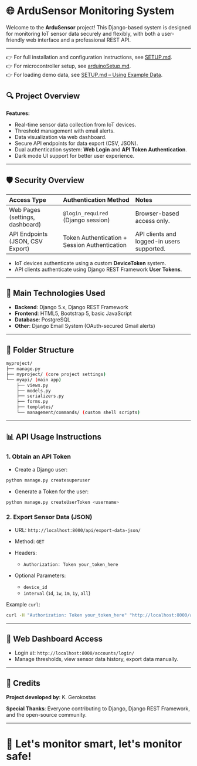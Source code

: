 # 🌐 ArduSensor Monitoring System

Welcome to the **ArduSensor** project! This Django-based system is designed for monitoring IoT sensor data securely and flexibly, with both a user-friendly web interface and a professional REST API.

---

👉 For full installation and configuration instructions, see [SETUP.md](SETUP.md).  
👉 For microcontroller setup, see [arduinoSetup.md](arduinoSetup.md).  
👉 For loading demo data, see [SETUP.md – Using Example Data](SETUP.md##5-using-example-data).


## 🔍 Project Overview

**Features:**

* Real-time sensor data collection from IoT devices.
* Threshold management with email alerts.
* Data visualization via web dashboard.
* Secure API endpoints for data export (CSV, JSON).
* Dual authentication system: **Web Login** and **API Token Authentication**.
* Dark mode UI support for better user experience.

---

## 🛡️ Security Overview

| Access Type                      | Authentication Method                         | Notes                                      |
| :------------------------------- | :-------------------------------------------- | :----------------------------------------- |
| Web Pages (settings, dashboard)  | `@login_required` (Django session)            | Browser-based access only.                 |
| API Endpoints (JSON, CSV Export) | Token Authentication + Session Authentication | API clients and logged-in users supported. |

* IoT devices authenticate using a custom **DeviceToken** system.
* API clients authenticate using Django REST Framework **User Tokens**.

---

## 🔢 Main Technologies Used

* **Backend**: Django 5.x, Django REST Framework
* **Frontend**: HTML5, Bootstrap 5, basic JavaScript
* **Database**: PostgreSQL
* **Other**: Django Email System (OAuth-secured Gmail alerts)

---

## 📂 Folder Structure

```bash
myproject/
├── manage.py
├── myproject/ (core project settings)
└── myapi/ (main app)
    ├── views.py
    ├── models.py
    ├── serializers.py
    ├── forms.py
    ├── templates/
    └── management/commands/ (custom shell scripts)
```

---

## 📊 API Usage Instructions

### 1. Obtain an API Token

* Create a Django user:

```bash
python manage.py createsuperuser
```

* Generate a Token for the user:

```bash
python manage.py createUserToken <username>
```

### 2. Export Sensor Data (JSON)

* URL: `http://localhost:8000/api/export-data-json/`
* Method: `GET`
* Headers:

  * `Authorization: Token your_token_here`
* Optional Parameters:

  * `device_id`
  * `interval` (`1d`, `1w`, `1m`, `1y`, `all`)

Example `curl`:

```bash
curl -H "Authorization: Token your_token_here" "http://localhost:8000/api/export-data-json/?device_id=sensor01&interval=1w"
```

---

## 📃 Web Dashboard Access

* Login at: `http://localhost:8000/accounts/login/`
* Manage thresholds, view sensor data history, export data manually.

---

## 💪 Credits

**Project developed by**: K. Gerokostas

**Special Thanks**: Everyone contributing to Django, Django REST Framework, and the open-source community.

---

# 🚀 Let's monitor smart, let's monitor safe!

